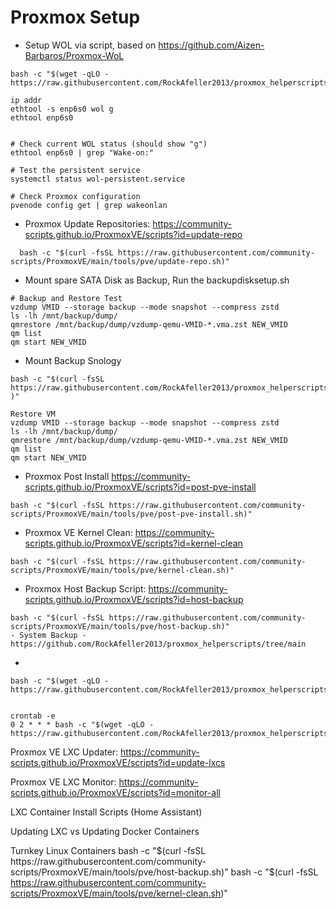 # Proxmox Setup 

- Setup WOL via script, based on https://github.com/Aizen-Barbaros/Proxmox-WoL
```
bash -c "$(wget -qLO - https://raw.githubusercontent.com/RockAfeller2013/proxmox_helperscripts/refs/heads/main/enable_wake_on_lan_proxmox.sh)"

ip addr
ethtool -s enp6s0 wol g
ethtool enp6s0


# Check current WOL status (should show "g")
ethtool enp6s0 | grep "Wake-on:"

# Test the persistent service
systemctl status wol-persistent.service

# Check Proxmox configuration
pvenode config get | grep wakeonlan

```

- Proxmox Update Repositories: https://community-scripts.github.io/ProxmoxVE/scripts?id=update-repo
```
  bash -c "$(curl -fsSL https://raw.githubusercontent.com/community-scripts/ProxmoxVE/main/tools/pve/update-repo.sh)"
```

- Mount spare SATA Disk as Backup, Run the backupdisksetup.sh
```
# Backup and Restore Test
vzdump VMID --storage backup --mode snapshot --compress zstd
ls -lh /mnt/backup/dump/
qmrestore /mnt/backup/dump/vzdump-qemu-VMID-*.vma.zst NEW_VMID
qm list
qm start NEW_VMID

```

- Mount Backup Snology

```
bash -c "$(curl -fsSL https://raw.githubusercontent.com/RockAfeller2013/proxmox_helperscripts/refs/heads/main/nfssetup.sh )"

```
```
Restore VM
vzdump VMID --storage backup --mode snapshot --compress zstd
ls -lh /mnt/backup/dump/
qmrestore /mnt/backup/dump/vzdump-qemu-VMID-*.vma.zst NEW_VMID
qm list
qm start NEW_VMID
```

- Proxmox Post Install https://community-scripts.github.io/ProxmoxVE/scripts?id=post-pve-install
```
bash -c "$(curl -fsSL https://raw.githubusercontent.com/community-scripts/ProxmoxVE/main/tools/pve/post-pve-install.sh)"
```
- Proxmox VE Kernel Clean: https://community-scripts.github.io/ProxmoxVE/scripts?id=kernel-clean
```
bash -c "$(curl -fsSL https://raw.githubusercontent.com/community-scripts/ProxmoxVE/main/tools/pve/kernel-clean.sh)"
```
- Proxmox Host Backup Script: https://community-scripts.github.io/ProxmoxVE/scripts?id=host-backup
```
bash -c "$(curl -fsSL https://raw.githubusercontent.com/community-scripts/ProxmoxVE/main/tools/pve/host-backup.sh)"
- System Backup - https://github.com/RockAfeller2013/proxmox_helperscripts/tree/main
```
- 

```
bash -c "$(wget -qLO - https://raw.githubusercontent.com/RockAfeller2013/proxmox_helperscripts/refs/heads/main/backup.sh)"

```
```

crontab -e
0 2 * * * bash -c "$(wget -qLO - https://raw.githubusercontent.com/RockAfeller2013/proxmox_helperscripts/refs/heads/main/backup.sh)"
```

Proxmox VE LXC Updater: https://community-scripts.github.io/ProxmoxVE/scripts?id=update-lxcs

Proxmox VE LXC Monitor: https://community-scripts.github.io/ProxmoxVE/scripts?id=monitor-all

LXC Container Install Scripts (Home Assistant)

Updating LXC vs Updating Docker Containers

Turnkey Linux Containers
bash -c "$(curl -fsSL https://raw.githubusercontent.com/community-scripts/ProxmoxVE/main/tools/pve/host-backup.sh)"
bash -c "$(curl -fsSL https://raw.githubusercontent.com/community-scripts/ProxmoxVE/main/tools/pve/kernel-clean.sh)"


